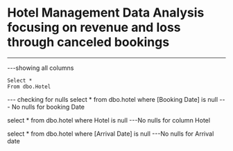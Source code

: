 # Hotel Management Data Analysis focusing on revenue and loss through canceled bookings
----


---showing all columns
```
Select *
From dbo.Hotel
```

--- checking for nulls
select *
from dbo.hotel
where [Booking Date] is null
--- No nulls for booking Date

select *
from dbo.hotel
where Hotel is null
---No nulls for column Hotel

select *
from dbo.hotel
where [Arrival Date] is null
---No nulls for Arrival date
